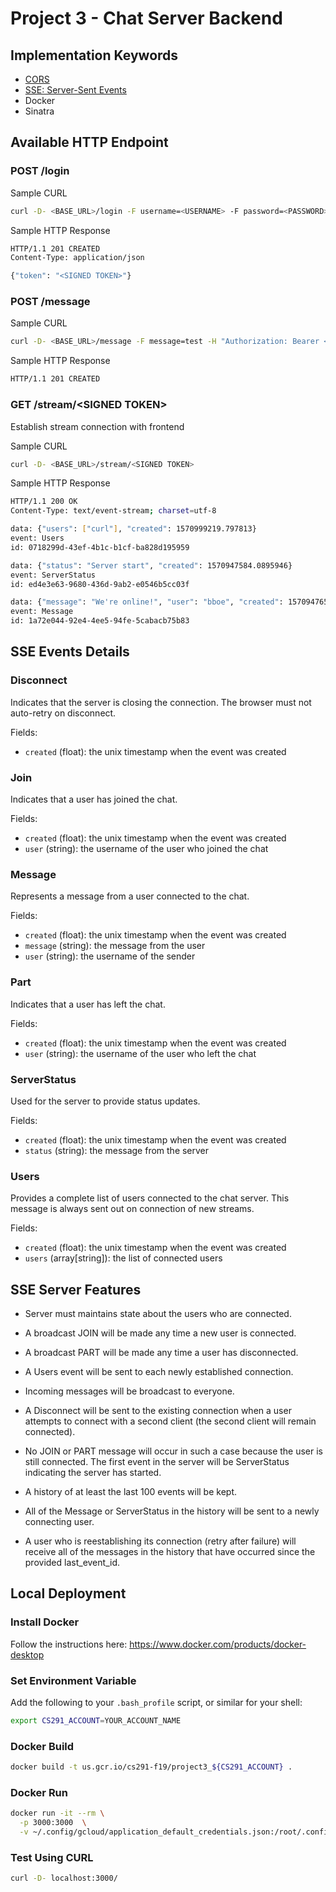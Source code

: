 # Project 3 - Chat Server Backend

## Implementation Keywords

- [CORS](https://developer.mozilla.org/en-US/docs/Web/HTTP/CORS)
- [SSE: Server-Sent Events](https://www.w3.org/TR/eventsource/)
- Docker
- Sinatra

## Available HTTP Endpoint

### POST /login

Sample CURL
```sh
curl -D- <BASE_URL>/login -F username=<USERNAME> -F password=<PASSWORD>
```

Sample HTTP Response
```sh
HTTP/1.1 201 CREATED
Content-Type: application/json

{"token": "<SIGNED TOKEN>"}
```

### POST /message

Sample CURL
```sh
curl -D- <BASE_URL>/message -F message=test -H "Authorization: Bearer <SIGNED TOKEN>"
```

Sample HTTP Response
```sh
HTTP/1.1 201 CREATED
```

### GET /stream/\<SIGNED TOKEN\>
Establish stream connection with frontend

Sample CURL
```sh
curl -D- <BASE_URL>/stream/<SIGNED TOKEN>
```

Sample HTTP Response
```sh
HTTP/1.1 200 OK
Content-Type: text/event-stream; charset=utf-8

data: {"users": ["curl"], "created": 1570999219.797813}
event: Users
id: 0718299d-43ef-4b1c-b1cf-ba828d195959

data: {"status": "Server start", "created": 1570947584.0895946}
event: ServerStatus
id: ed4e3e63-9680-436d-9ab2-e0546b5cc03f

data: {"message": "We're online!", "user": "bboe", "created": 1570947655.5598643}
event: Message
id: 1a72e044-92e4-4ee5-94fe-5cabacb75b83
```

## SSE Events Details

### Disconnect
Indicates that the server is closing the connection. The browser must not auto-retry on disconnect.

Fields:

- `created` (float): the unix timestamp when the event was created

### Join
Indicates that a user has joined the chat.

Fields:
- `created` (float): the unix timestamp when the event was created
- `user` (string): the username of the user who joined the chat

### Message
Represents a message from a user connected to the chat.

Fields:
- `created` (float): the unix timestamp when the event was created
- `message` (string): the message from the user
- `user` (string): the username of the sender

### Part
Indicates that a user has left the chat.

Fields:
- `created` (float): the unix timestamp when the event was created
- `user` (string): the username of the user who left the chat

### ServerStatus
Used for the server to provide status updates.

Fields:
- `created` (float): the unix timestamp when the event was created
- `status` (string): the message from the server

### Users
Provides a complete list of users connected to the chat server. This message is always sent out on connection of new streams.

Fields:
- `created` (float): the unix timestamp when the event was created
- `users` (array[string]): the list of connected users

## SSE Server Features
- Server must maintains state about the users who are connected.

- A broadcast JOIN will be made any time a new user is connected.

- A broadcast PART will be made any time a user has disconnected.

- A Users event will be sent to each newly established connection.

- Incoming messages will be broadcast to everyone.

- A Disconnect will be sent to the existing connection when a user attempts to connect with a second client (the second client will remain connected).

- No JOIN or PART message will occur in such a case because the user is still connected.
The first event in the server will be ServerStatus indicating the server has started.

- A history of at least the last 100 events will be kept.

- All of the Message or ServerStatus in the history will be sent to a newly connecting user.

- A user who is reestablishing its connection (retry after failure) will receive all of the messages in the history that have occurred since the provided last_event_id.

## Local Deployment

### Install Docker

Follow the instructions here: https://www.docker.com/products/docker-desktop

### Set Environment Variable

Add the following to your `.bash_profile` script, or similar for your shell:

```sh
export CS291_ACCOUNT=YOUR_ACCOUNT_NAME
```

### Docker Build

```sh
docker build -t us.gcr.io/cs291-f19/project3_${CS291_ACCOUNT} .
```

### Docker Run

```sh
docker run -it --rm \
  -p 3000:3000  \
  -v ~/.config/gcloud/application_default_credentials.json:/root/.config/gcloud/application_default_credentials.json \  us.gcr.io/cs291-f19/project3_${CS291_ACCOUNT}
```

### Test Using CURL

```sh
curl -D- localhost:3000/
```




